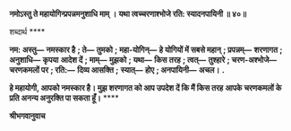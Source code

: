**नमोऽस्तु ते महायोगिन्प्रपन्नमनुशाधि माम् ।** **यथा त्वच्चरणाश्भोजे रति: स्यादनपायिनी ॥ ४०॥** 

शब्दार्थ **** 

**नम: अस्तु—** **नमस्कार है** **; ते—** **तुमको** **; महा-योगिन्—** **हे योगियों में सबसे महान्** **; प्रपन्नम्—** **शरणागत** **; अनुशाधि—** **कृपया** **आदेश दें** **; माम्—** **मुझको** **; यथा—** **किस तरह** **; त्वत्—** **तुश्हारे** **; चरण-अश्भोजे—** **चरणकमलों पर** **; रति:—** **दिव्य आसक्ति** **;** **स्यात्—** **होए** **; अनपायिनी—** **अचल।** **.** 

**हे महायोगी, आपको नमस्कार है। मुझ शरणागत को आप उपदेश दें कि मैं किस तरह** **आपके चरणकमलों के प्रति अनन्य अनुरक्ति पा सकता हूँ।** **** 

**श्रीभगवानुवाच** 